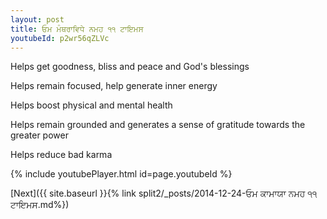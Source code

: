 ```yaml
---
layout: post
title: ਓਮ ਮੰਥਰਾਵਿਧੇ ਨਮਹ ੧੧ ਟਾਇਮਸ
youtubeId: p2wr56qZLVc
---
```

 
 
Helps get goodness, bliss and peace and God's blessings
 
Helps remain focused, help generate inner energy 
 
Helps boost physical and mental health 
 
Helps remain grounded and generates a sense of gratitude towards the greater power 
 
Helps reduce bad karma
 
 
 
 


{% include youtubePlayer.html id=page.youtubeId %}
 
[Next]({{ site.baseurl }}{% link  split2/_posts/2014-12-24-ਓਮ ਕਾਮਾਯਾ ਨਮਹ ੧੧ ਟਾਇਮਸ.md%})
 
